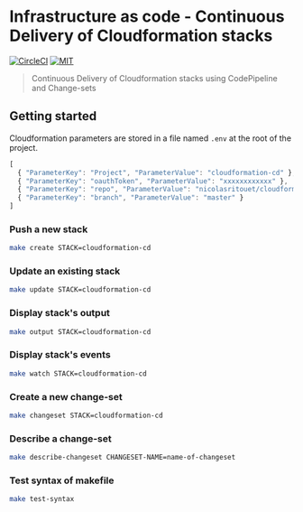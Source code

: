 # Infrastructure as code - Continuous Delivery of Cloudformation stacks

[![CircleCI](https://circleci.com/gh/NicolasRitouet/cloudformation-cd.svg?style=svg)](https://circleci.com/gh/NicolasRitouet/cloudformation-cd)
[![MIT](https://img.shields.io/badge/license-MIT-blue.svg)](LICENSE)

> Continuous Delivery of Cloudformation stacks using CodePipeline and Change-sets

## Getting started

Cloudformation parameters are stored in a file named `.env` at the root of the project.
```js
[
  { "ParameterKey": "Project", "ParameterValue": "cloudformation-cd" },
  { "ParameterKey": "oauthToken", "ParameterValue": "xxxxxxxxxxxx" },
  { "ParameterKey": "repo", "ParameterValue": "nicolasritouet/cloudformation-cd" },
  { "ParameterKey": "branch", "ParameterValue": "master" }
]
```

### Push a new stack

```bash
make create STACK=cloudformation-cd
```

### Update an existing stack

```bash
make update STACK=cloudformation-cd
```

### Display stack's output

```bash
make output STACK=cloudformation-cd
```

### Display stack's events

```bash
make watch STACK=cloudformation-cd
```

### Create a new change-set

```bash
make changeset STACK=cloudformation-cd
```

### Describe a change-set

```bash
make describe-changeset CHANGESET-NAME=name-of-changeset
```


### Test syntax of makefile

```bash
make test-syntax
```

